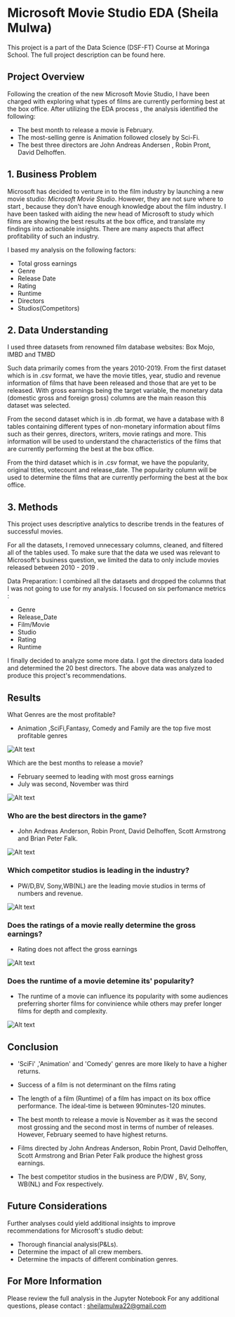 # Microsoft Movie Studio EDA (Sheila Mulwa)

This project is a part of the Data Science (DSF-FT) Course at Moringa School. The full project description can be found here.


## Project Overview 

Following the creation of the new Microsoft Movie Studio, I have been charged with exploring 
what types of films are currently performing best at the box office. After utilizing the EDA process ,
the analysis identified the following:
  * The best month to release a movie is February.
  * The most-selling genre is Animation followed closely by Sci-Fi.
  * The best three directors are John Andreas Andersen , Robin Pront, David Delhoffen.


  ## 1. Business Problem

Microsoft has decided to venture in to the film industry by launching a new movie studio: *Microsoft Movie Studio*.
However, they are not sure where to start , because they don't have enough knowledge about the film industry.
I have been tasked with aiding the new head of Microsoft to study which films  are showing the best results at the box office, and translate my findings into actionable insights. There are many aspects that affect profitability of such an industry. 

I based my analysis on the following factors:
 * Total gross earnings
 * Genre
 * Release Date
 * Rating
 * Runtime
 * Directors
 * Studios(Competitors)


## 2. Data Understanding

I used three datasets from renowned film database websites: Box Mojo, IMBD and TMBD
 
Such data primarily comes from the years 2010-2019.
From the  first dataset which is in .csv format, we have the movie titles, year, studio and revenue information of films that have been released and those that are yet to be released. With gross earnings being the target variable, the monetary data (domestic gross and foreign gross) columns are the main reason this dataset was selected. 

From the second dataset which is in .db format, we have a database with 8 tables containing different types of non-monetary information about films such as their genres, directors, writers, movie ratings and more. This information will be used to understand the characteristics of the films that are currently performing the best at the box office.

From the third dataset which is in .csv format, we have the popularity, original titles, votecount and release_date. The popularity column will be used to determine the films that are currently performing the best at the box office.



## 3. Methods

This project uses descriptive analytics to describe trends in the features of successful movies.

For all the datasets, I removed unnecessary columns, cleaned, and filtered all of the tables used. To make sure that the data we used was relevant to Microsoft's business question, we limited the data to only include movies released between 2010 - 2019 .

Data Preparation: I combined all the datasets and dropped the columns that I was not going to use for my analysis.
I focused on six perfomance metrics :
* Genre
* Release_Date
* Film/Movie
* Studio
* Rating
* Runtime

I finally decided to analyze some more data. I got the directors data loaded and determined the 20 best directors.
The above data was analyzed to produce this project's recommendations.


## Results
 
What Genres are the most profitable?
* Animation ,SciFi,Fantasy, Comedy and Family are the top five most profitable genres

<img
  src="images\Genres.png"
  alt="Alt text"
  title="Optional title"
  style="display: inline-block; margin: 0 auto; max-width: 500px">


Which are the best months to release a movie?
* February seemed to leading with most gross earnings
* July was second, November was third

<img
  src="images\release_date.png"
  alt="Alt text"
  title="Optional title"
  style="display: inline-block; margin: 0 auto; max-width: 500px">




### Who are the best directors in the game?
* John Andreas Anderson, Robin Pront, David Delhoffen, Scott Armstrong and Brian Peter Falk.

<img
  src="images\directors.png"
  alt="Alt text"
  title="Optional title"
  style="display: inline-block; margin: 0 auto; max-width: 400px">


### Which competitor studios is leading in the industry?
* PW/D,BV, Sony,WB(NL) are the leading movie studios in terms of numbers and revenue.

<img
  src="images\studio.png"
  alt="Alt text"
  title="Optional title"
  style="display: inline-block; margin: 0 auto; max-width: 400px">


### Does the ratings of a movie really determine the gross earnings?
* Rating does not affect the gross earnings

<img
  src="images\ratings.png"
  alt="Alt text"
  title="Optional title"
  style="display: inline-block; margin: 0 auto; max-width: 400px">


### Does the runtime of a movie detemine its' popularity?
* The runtime of a movie can influence its popularity with some audiences preferring shorter films for convinience while others may
prefer longer films for depth and complexity.

<img
  src="images\runtime.png"
  alt="Alt text"
  title="Optional title"
  style="display: inline-block; margin: 0 auto; max-width: 400px">



## Conclusion

* 'SciFi' ,'Animation' and 'Comedy' genres are more likely to have a higher returns.

* Success of a film is not determinant on the films rating

* The length of a film (Runtime) of a film has impact on its box office performance. The ideal-time is between 90minutes-120 minutes.

* The best month to release a movie is November as it was the second most grossing and the second most in terms of number of releases. However, February seemed to have highest returns.

* Films directed by John Andreas Anderson, Robin Pront, David Delhoffen, Scott Armstrong and Brian Peter Falk produce the highest gross earnings.

* The best competitor studios in the business  are  P/DW , BV, Sony, WB(NL) and Fox respectively.


## Future Considerations
Further analyses could yield additional insights to improve recommendations for Microsoft's studio debut:
* Thorough financial analysis(P&Ls).
* Determine the impact of all crew members.
* Determine the impacts of different combination genres.


## For More Information
Please review the full analysis in the Jupyter Notebook 
For any additional questions, please contact : sheilamulwa22@gmail.com